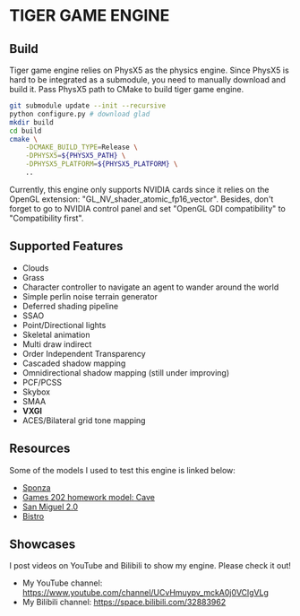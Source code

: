 # TIGER GAME ENGINE

## Build

Tiger game engine relies on PhysX5 as the physics engine.
Since PhysX5 is hard to be integrated as a submodule, you need to manually download and build it.
Pass PhysX5 path to CMake to build tiger game engine.

```bash
git submodule update --init --recursive
python configure.py # download glad
mkdir build
cd build
cmake \
    -DCMAKE_BUILD_TYPE=Release \
    -DPHYSX5=${PHYSX5_PATH} \
    -DPHYSX5_PLATFORM=${PHYSX5_PLATFORM} \
    ..
```

Currently, this engine only supports NVIDIA cards since it relies on the OpenGL extension:
"GL_NV_shader_atomic_fp16_vector".
Besides, don't forget to go to NVIDIA control panel
and set "OpenGL GDI compatibility" to "Compatibility first".

## Supported Features

- Clouds
- Grass
- Character controller to navigate an agent to wander around the world
- Simple perlin noise terrain generator
- Deferred shading pipeline
- SSAO
- Point/Directional lights
- Skeletal animation
- Multi draw indirect
- Order Independent Transparency
- Cascaded shadow mapping
- Omnidirectional shadow mapping (still under improving)
- PCF/PCSS
- Skybox
- SMAA
- **VXGI**
- ACES/Bilateral grid tone mapping

## Resources

Some of the models I used to test this engine is linked below:

- [Sponza](https://github.com/KhronosGroup/glTF-Sample-Models/blob/main/2.0/Sponza/glTF/Sponza.gltf)
- [Games 202 homework model: Cave](https://drive.google.com/drive/folders/1g7gr8XlrlyZllI8f-r4OM-uMdX0KMRWS?usp=drive_link)
- [San Miguel 2.0](https://casual-effects.com/data/)
- [Bistro](https://developer.nvidia.com/orca/amazon-lumberyard-bistro)

## Showcases

I post videos on YouTube and Bilibili to show my engine.
Please check it out!

- My YouTube channel: https://www.youtube.com/channel/UCvHmuypv_mckA0j0VClgVLg
- My Bilibili channel: https://space.bilibili.com/32883962